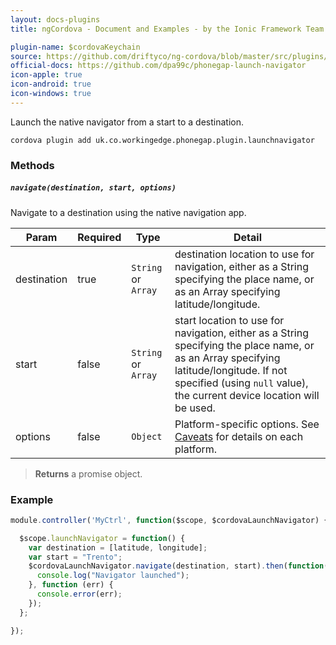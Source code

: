 ```yaml
---
layout: docs-plugins
title: ngCordova - Document and Examples - by the Ionic Framework Team

plugin-name: $cordovaKeychain
source: https://github.com/driftyco/ng-cordova/blob/master/src/plugins/launchNavigator.js
official-docs: https://github.com/dpa99c/phonegap-launch-navigator
icon-apple: true
icon-android: true
icon-windows: true
---
```


Launch the native navigator from a start to a destination.

```
cordova plugin add uk.co.workingedge.phonegap.plugin.launchnavigator
```

### Methods

##### `navigate(destination, start, options)`

Navigate to a destination using the native navigation app.

| Param                      | Required | Type                | Detail                                                                                                                                                                                                              |
| -------------------------- |----------| ------------------- | ------------------------------------------------------------------------------------------------------------------------------------------------------------------------------------------------------------------- |
| destination                | true     | `String` or `Array` | destination location to use for navigation, either as a String specifying the place name, or as an Array specifying latitude/longitude.                                                                             |
| start                      | false    | `String` or `Array` | start location to use for navigation, either as a String specifying the place name, or as an Array specifying latitude/longitude. If not specified (using `null` value), the current device location will be used.  |
| options                    | false    | `Object`            | Platform-specific options. See [Caveats](https://github.com/dpa99c/phonegap-launch-navigator#caveats) for details on each platform.                                                                                 |

> **Returns** a promise object.

### Example

```javascript
module.controller('MyCtrl', function($scope, $cordovaLaunchNavigator) {

  $scope.launchNavigator = function() {
    var destination = [latitude, longitude];
	var start = "Trento";
    $cordovaLaunchNavigator.navigate(destination, start).then(function() {
      console.log("Navigator launched");
    }, function (err) {
      console.error(err);
    });
  };

});
```
